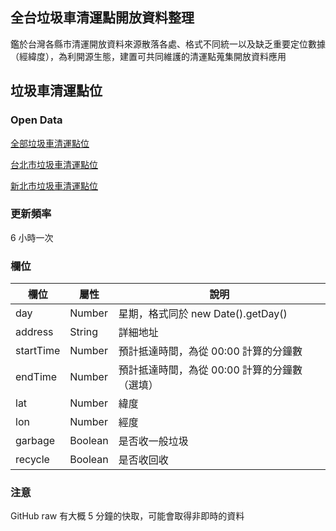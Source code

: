 
## 全台垃圾車清運點開放資料整理

鑑於台灣各縣市清運開放資料來源散落各處、格式不同統一以及缺乏重要定位數據（經緯度），為利開源生態，建置可共同維護的清運點蒐集開放資料應用

## 垃圾車清運點位

### Open Data

[全部垃圾車清運點位](https://raw.githubusercontent.com/funtuan/taiwan-garbage-opendata/open-data/data/all.json)

[台北市垃圾車清運點位](https://raw.githubusercontent.com/funtuan/taiwan-garbage-opendata/open-data/data/taipei.json)

[新北市垃圾車清運點位](https://raw.githubusercontent.com/funtuan/taiwan-garbage-opendata/open-data/data/newtaipei.json)

### 更新頻率

6 小時一次

### 欄位

| 欄位         | 屬性     | 說明                                     |
| ------------ | ------- | --------------------------------------- |
| day          | Number  | 星期，格式同於 new Date().getDay()        |
| address      | String  | 詳細地址                                 |
| startTime    | Number  | 預計抵達時間，為從 00:00 計算的分鐘數        |
| endTime      | Number  | 預計抵達時間，為從 00:00 計算的分鐘數（選填） |
| lat          | Number  | 緯度                                    |
| lon          | Number  | 經度                                    |
| garbage      | Boolean | 是否收一般垃圾                            |
| recycle      | Boolean | 是否收回收                               |

### 注意

GitHub raw 有大概 5 分鐘的快取，可能會取得非即時的資料
